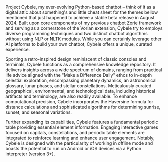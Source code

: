 Project Cybele, my ever-evolving Python-based chatbot – think of it as a digital attic about something's and little cheat sheet for the themes bellow mentioned that just happened to achieve a stable beta release in August 2024. Built upon core components of my previous chatbot Zorie framework and serving as a cornerstone of the Vorian extension, Cybele try to employs diverse programming techniques and two distinct chatbot algorithms without using NLP or NLTK modules. While you can certainly leverage other AI platforms to build your own chatbot, Cybele offers a unique, curated experience.

Sporting a retro-inspired design reminiscent of classic consoles and terminals, Cybele functions as a comprehensive knowledge repository. It delivers insights across a wide spectrum of domains, ranging from practical life advice aligned with the "Make a Difference Daily" ethos to in-depth celestial exploration, encompassing planetary dynamics, an astronomical glossary, lunar phases, and stellar constellations. Meticulously curated geographical, environmental, and technological data, including historical artifacts and terminology, are also readily available. To enhance computational precision, Cybele incorporates the Haversine formula for distance calculations and sophisticated algorithms for determining sunrise, sunset, and seasonal variations.

Further expanding its capabilities, Cybele features a fundamental periodic table providing essential element information. Engaging interactive games focused on capitals, constellations, and periodic table elements are integrated to reinforce learning and enhance user engagement. Notably, Cybele is designed with the particularity of working in offline mode and boasts the potential to run on Android or iOS devices via a Python interpreter (version 3+).
